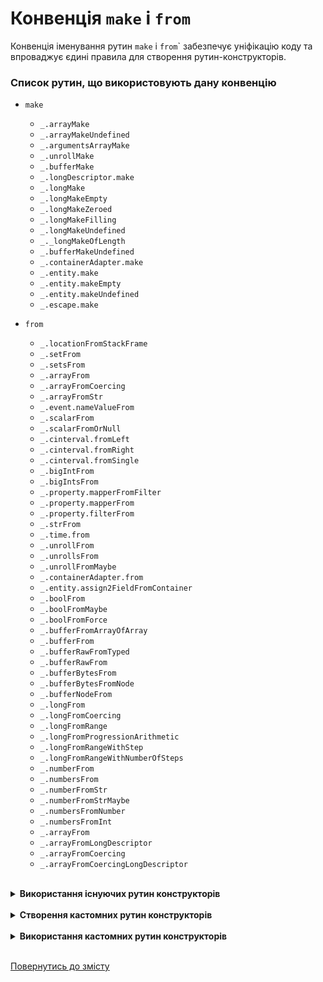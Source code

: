 # Конвенція <code>make</code> і <code>from</code>
Конвенція іменування рутин <code>make</code> і <code>from</code>` забезпечує уніфікацію коду та впроваджує єдині правила для створення рутин-конструкторів.

### Список рутин, що використовують дану конвенцію
* `make`
  * `_.arrayMake`
  * `_.arrayMakeUndefined`
  * `_.argumentsArrayMake`
  * `_.unrollMake`
  * `_.bufferMake`
  * `_.longDescriptor.make`
  * `_.longMake`
  * `_.longMakeEmpty`
  * `_.longMakeZeroed`
  * `_.longMakeFilling`
  * `_.longMakeUndefined`
  * `_._longMakeOfLength`
  * `_.bufferMakeUndefined`
  * `_.containerAdapter.make`
  * `_.entity.make`
  * `_.entity.makeEmpty`
  * `_.entity.makeUndefined`
  * `_.escape.make`

* `from`
  * `_.locationFromStackFrame`
  * `_.setFrom`
  * `_.setsFrom`
  * `_.arrayFrom`
  * `_.arrayFromCoercing`
  * `_.arrayFromStr`
  * `_.event.nameValueFrom`
  * `_.scalarFrom`
  * `_.scalarFromOrNull`
  * `_.cinterval.fromLeft`
  * `_.cinterval.fromRight`
  * `_.cinterval.fromSingle`
  * `_.bigIntFrom`
  * `_.bigIntsFrom`
  * `_.property.mapperFromFilter`
  * `_.property.mapperFrom`
  * `_.property.filterFrom`
  * `_.strFrom`
  * `_.time.from`
  * `_.unrollFrom`
  * `_.unrollsFrom`
  * `_.unrollFromMaybe`
  * `_.containerAdapter.from`
  * `_.entity.assign2FieldFromContainer`
  * `_.boolFrom`
  * `_.boolFromMaybe`
  * `_.boolFromForce`
  * `_.bufferFromArrayOfArray`
  * `_.bufferFrom`
  * `_.bufferRawFromTyped`
  * `_.bufferRawFrom`
  * `_.bufferBytesFrom`
  * `_.bufferBytesFromNode`
  * `_.bufferNodeFrom`
  * `_.longFrom`
  * `_.longFromCoercing`
  * `_.longFromRange`
  * `_.longFromProgressionArithmetic`
  * `_.longFromRangeWithStep`
  * `_.longFromRangeWithNumberOfSteps`
  * `_.numberFrom`
  * `_.numbersFrom`
  * `_.numberFromStr`
  * `_.numberFromStrMaybe`
  * `_.numbersFromNumber`
  * `_.numbersFromInt`
  * `_.arrayFrom`
  * `_.arrayFromLongDescriptor`
  * `_.arrayFromCoercing`
  * `_.arrayFromCoercingLongDescriptor`

<br>

<details>
  <summary>
    <b>Використання існуючих рутин конструкторів</code></b>
  </summary></br>

Приклад - використання рутини <code>_.arrayMake</code>.<br>
<pre><code>var srcArray = [ 'a', 'b', 'c' ];

var gotArray = _.arrayMake( srcArray );
console.log( gotArray ); /* log : [ 'a', 'b', 'c' ] */
console.log( gotArray === srcArray ); /* log : false */</code></pre>
<br>

Приклад - використання рутини <code>_.arrayFrom</code>.<br>
<pre><code>var srcArray = [ 'a', 'b', 'c' ];

var gotArray = _.arrayFrom( srcArray );
console.log( gotArray ); /* log : [ 'a', 'b', 'c' ] */
console.log( gotArray === srcArray ); /* log : true */</code></pre>
<br>

Приклад - використання рутини <code>_.escape.make</code>.<br>
<pre><code>
let src = _.escape.make( 1 );
let got = _.escape.make( src );

console.log( got === src ); /* log : false */</code></pre>
<br>

Приклад - використання рутини <code>_.escape.from</code>.<br>
<pre><code>
let src = _.escape.make( 1 );
let got = _.escape.from( src );

console.log( got === src ); /* log : true */</code></pre>

</details>

<br>

<details>
  <summary>
    <b>Створення кастомних рутин конструкторів</code></b>
  </summary></br>
Приклад - реалізація рутини <code>arrayMake</code><br>
<pre><code>function arrayMake( src )
{
  if( src === null || src === undefined )
  return new Array();

  if( _.numberIs( src ) )
  return new Array( src );

  if( src.length === 1 )
  return [ src[ 0 ] ];
  else
  return Array.apply( Array, src );
}</code></pre><br>

Приклад - реалізація рутини <code>arrayFrom</code><br>
<pre><code>let arrayMake = require( './4_implementArrayMake.s' );

function arrayFrom( src )
{
  if( _.arrayIs( src ) )
  return src;
  return arrayMake( src );
}</code></pre>

</details>

<br>

<details>
  <summary>
    <b>Використання кастомних рутин конструкторів</code></b>
  </summary></br>
Приклад - використання рутини <code>arrayMake</code><br>
<pre><code>let arrayMake = require( './4_implementArrayMake.s' );

let src = [ 1, 2, 3 ];
let got = arrayMake( src );

console.log( got ); /* log : [ 1, 2, 3 ] */
console.log( got === src ); /* log : false */
</code></pre><br>

Приклад - використання рутини <code>arrayFrom</code><br>
<pre><code>let arrayFrom = require( './5_implementArrayFrom.s' );

let src = [ 1, 2, 3 ];
let got = arrayFrom( src );

console.log( got ); /* log : [ 1, 2, 3 ] */
console.log( got === src ); /* log : true */
</code></pre>

</details>

<br>

[Повернутись до змісту](../README.md#Концепції)